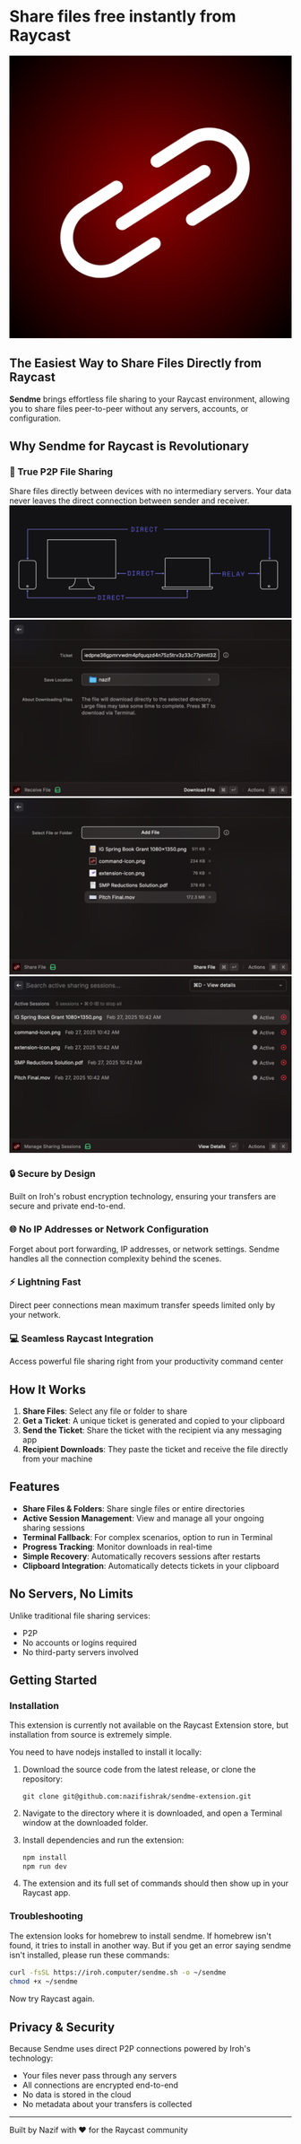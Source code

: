 # Share files free instantly from Raycast

![Sendme for Raycast](./assets/command-icon.png)

## The Easiest Way to Share Files Directly from Raycast

**Sendme** brings effortless file sharing to your Raycast environment, allowing you to share files peer-to-peer without any servers, accounts, or configuration.

## Why Sendme for Raycast is Revolutionary

### 🚀 True P2P File Sharing

Share files directly between devices with no intermediary servers. Your data never leaves the direct connection between sender and receiver.
![Direct Transfer](image.png)
![User Interface](metadata/image3.png)
![Session Management](metadata/screenshot2.png)
![File Transfer](metadata/screenshot1.png)

### 🔒 Secure by Design

Built on Iroh's robust encryption technology, ensuring your transfers are secure and private end-to-end.

### 🌐 No IP Addresses or Network Configuration

Forget about port forwarding, IP addresses, or network settings. Sendme handles all the connection complexity behind the scenes.

### ⚡️ Lightning Fast

Direct peer connections mean maximum transfer speeds limited only by your network.

### 💻 Seamless Raycast Integration

Access powerful file sharing right from your productivity command center 

## How It Works

1. **Share Files**: Select any file or folder to share
2. **Get a Ticket**: A unique ticket is generated and copied to your clipboard
3. **Send the Ticket**: Share the ticket with the recipient via any messaging app
4. **Recipient Downloads**: They paste the ticket and receive the file directly from your machine

## Features

- **Share Files & Folders**: Share single files or entire directories
- **Active Session Management**: View and manage all your ongoing sharing sessions
- **Terminal Fallback**: For complex scenarios, option to run in Terminal
- **Progress Tracking**: Monitor downloads in real-time
- **Simple Recovery**: Automatically recovers sessions after restarts
- **Clipboard Integration**: Automatically detects tickets in your clipboard

## No Servers, No Limits

Unlike traditional file sharing services:
- P2P
- No accounts or logins required
- No third-party servers involved

## Getting Started

### Installation
This extension is currently not available on the Raycast Extension store, but installation from source is extremely simple.

You need to have nodejs installed to install it locally:

1. Download the source code from the latest release, or clone the repository:
   ```
   git clone git@github.com:nazifishrak/sendme-extension.git
   ```

2. Navigate to the directory where it is downloaded, and open a Terminal window at the downloaded folder.

3. Install dependencies and run the extension:
   ```
   npm install
   npm run dev
   ```

4. The extension and its full set of commands should then show up in your Raycast app.

### Troubleshooting
The extension looks for homebrew to install sendme. If homebrew isn't found, it tries to install in another way. But if you get an error saying sendme isn't installed, please run these commands:

```bash
curl -fsSL https://iroh.computer/sendme.sh -o ~/sendme
chmod +x ~/sendme
```

Now try Raycast again.

## Privacy & Security

Because Sendme uses direct P2P connections powered by Iroh's technology:

- Your files never pass through any servers
- All connections are encrypted end-to-end
- No data is stored in the cloud
- No metadata about your transfers is collected

---

Built by Nazif with ❤️ for the Raycast community